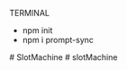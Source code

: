 TERMINAL

* npm init
* npm i prompt-sync

#   S l o t M a c h i n e  
 #   s l o t M a c h i n e  
 